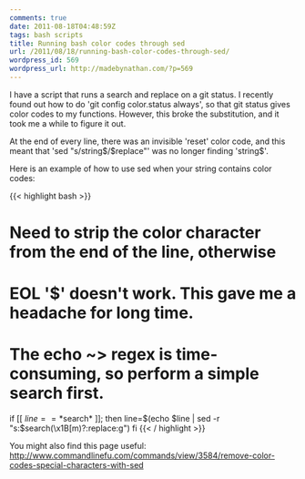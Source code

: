 ```yaml
---
comments: true
date: 2011-08-18T04:48:59Z
tags: bash scripts
title: Running bash color codes through sed
url: /2011/08/18/running-bash-color-codes-through-sed/
wordpress_id: 569
wordpress_url: http://madebynathan.com/?p=569
---
```


<p>I have a script that runs a search and replace on a git status. I recently found out how to do 'git config color.status always', so that git status gives color codes to my functions. However, this broke the substitution, and it took me a while to figure it out.</p>

<p>At the end of every line, there was an invisible 'reset' color code, and this meant that 'sed "s/string$/$replace"' was no longer finding 'string$'.</p>

<p>Here is an example of how to use sed when your string contains color codes:</p>

{{< highlight bash >}}
# Need to strip the color character from the end of the line, otherwise
# EOL '$' doesn't work. This gave me a headache for long time.
# The echo ~> regex is time-consuming, so perform a simple search first.
if [[ $line == *$search* ]]; then
    line=$(echo $line | sed -r "s:$search(\x1B\[m)?$:$replace:g")
fi
{{< / highlight >}}

<p>You might also find this page useful: <a href="http://www.commandlinefu.com/commands/view/3584/remove-color-codes-special-characters-with-sed">http://www.commandlinefu.com/commands/view/3584/remove-color-codes-special-characters-with-sed</a></p>

